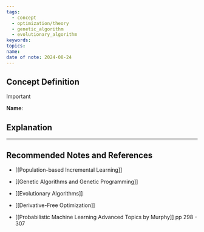 ```yaml
---
tags:
  - concept
  - optimization/theory
  - genetic_algorithm
  - evolutionary_algorithm
keywords: 
topics: 
name: 
date of note: 2024-08-24
---
```


## Concept Definition

>[!important]
>**Name**: 



## Explanation





-----------
##  Recommended Notes and References


- [[Population-based Incremental Learning]]
- [[Genetic Algorithms and Genetic Programming]]
- [[Evolutionary Algorithms]]
- [[Derivative-Free Optimization]]

- [[Probabilistic Machine Learning Advanced Topics by Murphy]] pp 298 - 307